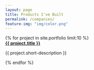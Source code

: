 ```yaml
---
layout: page
title: Products I've Built
permalink: /companies/
feature-img: "img/color.png"
---
```

  <div class="work">
    {% for project in site.portfolio limit:10 %}
    <div class="project">
        <a href="{{ project.url | prepend: site.baseurl }}">
        </a>
      <div class="project-description">
        <a href="{{ project.url | prepend: site.baseurl }}"><strong>{{ project.title }}</strong></a>
        <p>{{ project.short-description }}</p>
      </div>
    </div>
    {% endfor %}
  </div>
